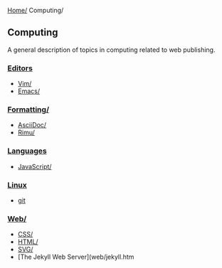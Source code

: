 [Home/](../index.html)
Computing/


## Computing
A general description of topics in computing related to web publishing.

### [Editors](editors/index.html)
- [Vim/](editors/vim/index.html)
- [Emacs/](editors/emacs/index.html)

### [Formatting/](formatting/index.html)
- [AsciiDoc/](formatting/asciidoc/index.html)
- [Rimu/](formatting/rimu/index.html)

### [Languages](languages/index.html)
- [JavaScript/](languages/javascript/index.html)

### [Linux](linux/index.html)
- [git](linux/git.html)

### [Web/](web/index.html)
- [CSS/](web/css/index.html)
- [HTML/](web/html/index.html)
- [SVG/](web/svg/index.html)
- [The Jekyll Web Server](web/jekyll.htm
